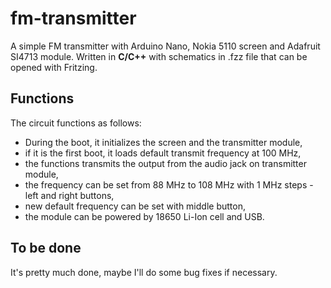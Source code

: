 # fm-transmitter
A simple FM transmitter with Arduino Nano, Nokia 5110 screen and Adafruit SI4713 module.
Written in **C/C++** with schematics in .fzz file that can be opened with Fritzing.

## Functions

The circuit functions as follows:
- During the boot, it initializes the screen and the transmitter module,
- if it is the first boot, it loads default transmit frequency at 100 MHz,
- the functions transmits the output from the audio jack on transmitter module,
- the frequency can be set from 88 MHz to 108 MHz with 1 MHz steps - left and right buttons,
- new default frequency can be set with middle button,
- the module can be powered by 18650 Li-Ion cell and USB.


## To be done
It's pretty much done, maybe I'll do some bug fixes if necessary.

